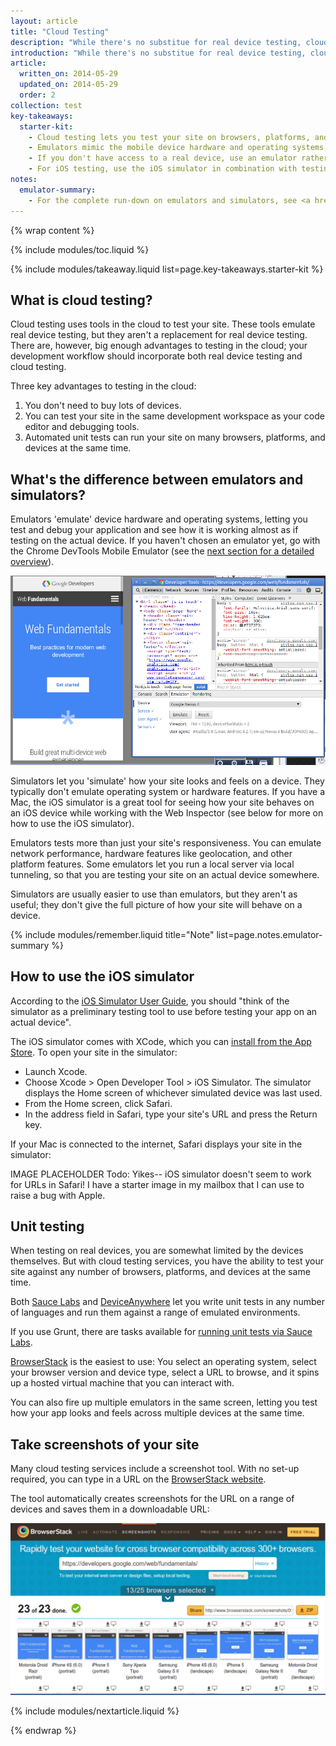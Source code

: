 ```yaml
---
layout: article
title: "Cloud Testing"
description: "While there's no substitue for real device testing, cloud testing gets you most of the way. Your testing story should include both real and cloud-based testing."
introduction: "While there's no substitue for real device testing, cloud testing gets you most of the way. Your testing story should include both real and cloud-based testing."
article:
  written_on: 2014-05-29
  updated_on: 2014-05-29
  order: 2
collection: test
key-takeaways:
  starter-kit:
    - Cloud testing lets you test your site on browsers, platforms, and devices in the cloud; you don't have to own the device to get a relatively good idea of how your site will behave.
    - Emulators mimic the mobile device hardware and operating systems; simulators don't.
    - If you don't have access to a real device, use an emulator rather than a simulator.
    - For iOS testing, use the iOS simulator in combination with testing on real iOS devices.
notes:
  emulator-summary:
    - For the complete run-down on emulators and simulators, see <a href="http://www.mobilexweb.com/emulators">Mobile Emulators & Simulators: The Ultimate Guide</a>.
---
```

{% wrap content %}

{% include modules/toc.liquid %}

{% include modules/takeaway.liquid list=page.key-takeaways.starter-kit %}

## What is cloud testing?

Cloud testing uses tools in the cloud to test your site.
These tools emulate real device testing,
but they aren't a replacement for real device testing.
There are, however, big enough advantages to testing in the cloud;
your development workflow should incorporate both real device testing and cloud testing.

Three key advantages to testing in the cloud:

1. You don't need to buy lots of devices.
2. You can test your site in the same development workspace as your code editor and debugging tools.
3. Automated unit tests can run your site on many browsers, platforms, and devices at the same time.

## What's the difference between emulators and simulators?

Emulators 'emulate' device hardware and operating systems,
letting you test and debug your application and see how it is working
almost as if testing on the actual device.
If you haven't chosen an emulator yet,
go with the Chrome DevTools Mobile Emulator 
(see the <a href="https://developers.google.com/web/fundamentals/tools/test/emulator.html">next section for a detailed overview</a>).

<img src="imgs/emulation.png" class="center" alt="Chrome DevTools emulator">

Simulators let you 'simulate' how your site looks and feels
on a device.
They typically don't emulate operating system or hardware features.
If you have a Mac,
the iOS simulator is a great tool for seeing how your site behaves
on an iOS device while working with the Web Inspector
(see below for more on how to use the iOS simulator).

Emulators tests more than just your site's responsiveness.
You can emulate network performance, hardware features like geolocation,
and other platform features.
Some emulators let you run a local server via local tunneling,
so that you are testing your site on an actual device somewhere.

Simulators are usually easier to use than emulators,
but they aren't as useful; they don't give the full picture
of how your site will behave on a device.

{% include modules/remember.liquid title="Note" list=page.notes.emulator-summary %}

## How to use the iOS simulator

According to the <a href="https://developer.apple.com/library/ios/documentation/IDEs/Conceptual/iOS_Simulator_Guide/Introduction/Introduction.html">iOS Simulator User Guide</a>,
you should "think of the simulator as a preliminary testing tool to use
before testing your app on an actual device".

The iOS simulator comes with XCode,
which you can <a href="https://itunes.apple.com/us/app/xcode/id497799835?ls=1&mt=12">install from the App Store</a>.
To open your site in the simulator:

* Launch Xcode.
* Choose Xcode > Open Developer Tool > iOS Simulator. The simulator displays the Home screen of whichever simulated device was last used.
* From the Home screen, click Safari.
* In the address field in Safari, type your site's URL and press the Return key.

If your Mac is connected to the internet,
Safari displays your site in the simulator:

IMAGE PLACEHOLDER
Todo: Yikes-- iOS simulator doesn't seem to work for URLs in Safari!
I have a starter image in my mailbox that I can use to raise a bug with Apple.

## Unit testing

When testing on real devices,
you are somewhat limited by the devices themselves.
But with cloud testing services,
you have the ability to test your site against
any number of browsers, platforms, and devices at the same time.

Both <a href="https://saucelabs.com/">Sauce Labs</a>
and <a href="http://www.keynote.com/solutions/testing/mobile-testing">DeviceAnywhere</a>
let you write unit tests in any number of languages
and run them against a range of emulated environments.

If you use Grunt,
there are tasks available for
<a href="https://www.npmjs.org/package/grunt-saucelabs-qunit">running unit tests via Sauce Labs</a>.

<a href="https://www.browserstack.com/automate">BrowserStack</a>
is the easiest to use:
You select an operating system, select your browser version and device type,
select a URL to browse, and it spins up a hosted virtual machine
that you can interact with.

You can also fire up multiple emulators in the same screen,
letting you test how your app looks and feels across multiple devices
at the same time.

## Take screenshots of your site

Many cloud testing services include a screenshot tool. 
With no set-up required,
you can type in a URL on the
<a href="http://www.browserstack.com/responsive">BrowserStack website</a>.

The tool automatically creates screenshots
for the URL on a range of devices and saves them in a downloadable URL:

<img src="imgs/browserstack.png" class="center" alt="screenshots of URL on range of devices">

{% include modules/nextarticle.liquid %}

{% endwrap %}
